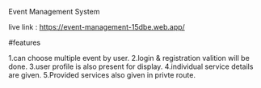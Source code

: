 Event Management System

live link : https://event-management-15dbe.web.app/

#features

1.can choose multiple event by user.
2.login & registration valition will be done.
3.user profile is also present for display.
4.individual service details are given.
5.Provided services also given in privte route.



